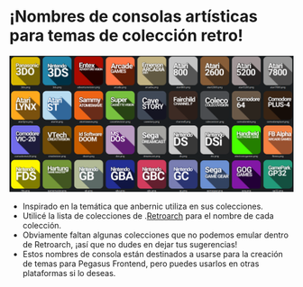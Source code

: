 # ¡Nombres de consolas artísticas para temas de colección retro!

![image alt](https://github.com/ZagonAb/Systems-Arts-consoles/blob/e56cfade93fff7a8c3d6c0e3761c6a481b373453/.scrennshot/image.png)
- Inspirado en la temática que anbernic utiliza en sus colecciones.
- Utilicé la lista de colecciones de .[Retroarch](https://github.com/libretro-thumbnails/libretro-thumbnails) para el nombre de cada colección.
- Obviamente faltan algunas colecciones que no podemos emular dentro de Retroarch, ¡así que no dudes en dejar tus sugerencias!
- Estos nombres de consola están destinados a usarse para la creación de temas para Pegasus Frontend, pero puedes usarlos en otras plataformas si lo deseas.


